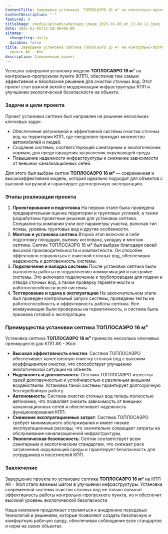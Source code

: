 ```yaml
---
ContentTitle: Завершена установка  ТОПЛОСАЭРО 16 м³ на контрольно-пропускном пункте АК - Жол
ContentDescription: "-"
featured: 0
titleImage: /media/uploads/whatsapp_image_2025-01-08_at_13.49.12.jpeg
date: 2025-01-05T13:50:00+06:00
sitemap:
  changefreq: daily
  disable: false
title: Завершена установка септика ТОПЛОСАЭРО 16 м³ на контрольно-пропускном
  пункте АК - Жол
description: Завершенный проект
---
```

Успешно завершили установку модели **ТОПЛОСАЭРО 16 м³** на контрольно-пропускном пункте (КПП), обеспечив тем самым эффективное и безопасное решение для очистки сточных вод. Этот проект стал важной вехой в модернизации инфраструктуры КПП и улучшении экологической безопасности на объекте.

### **Задачи и цели проекта**

Проект установки септика был направлен на решение нескольких ключевых задач:

* Обеспечение автономной и эффективной системы очистки сточных вод на территории КПП, где ежедневно проходит множество автомобилей и людей.
* Создание системы, соответствующей санитарным и экологическим нормам, для предотвращения загрязнения окружающей среды.
* Повышение надежности инфраструктуры и снижение зависимости от внешних канализационных сетей.

Для этого был выбран септик **ТОПЛОСАЭРО 16 м³** — современная и высокоэффективная модель, которая идеально подходит для объектов с высокой нагрузкой и гарантирует долгосрочную эксплуатацию.

### **Этапы реализации проекта**

1. **Проектирование и подготовка**
   На первом этапе была проведена предварительная оценка территории и грунтовых условий, а также разработаны проектные решения для установки септика. Специалисты компании учли все параметры участка, включая тип почвы, уровень грунтовых вод и другие особенности.
2. **Монтаж и установка септика**
   Второй этап включал в себя подготовку площадки, выемку котлована, укладку и монтаж септика. Септик ТОПЛОСАЭРО 16 м³ был выбран благодаря своей высокой производительности и компактности. Он способен эффективно справляться с очисткой сточных вод, обеспечивая надежность и долговечность системы.
3. **Подключение и наладка системы**
   После установки септика были выполнены работы по подключению коммуникаций и настройке системы. Это включало подключение к трубопроводам для подачи и отвода сточных вод, а также проверку герметичности и работоспособности всей системы.
4. **Тестирование и сдача в эксплуатацию**
   На заключительном этапе был проведен контрольный запуск системы, проведены тесты на работоспособность и эффективность работы септика. Все коммуникации были проверены на герметичность, и система была признана готовой к эксплуатации.

### **Преимущества установки септика ТОПЛОСАЭРО 16 м³**

Установка септика **ТОПЛОСАЭРО 16 м³** принесла несколько ключевых преимуществ для КПП АК - Жол:

* **Высокая эффективность очистки**: Система ТОПЛОСАЭРО обеспечивает качественную очистку сточных вод с высоким коэффициентом очистки, что способствует улучшению экологической ситуации на объекте.
* **Надежность и долговечность**: Септики ТОПЛОСАЭРО известны своей долговечностью и устойчивостью к различным внешним воздействиям. Установка такой системы гарантирует долгосрочную бесперебойную работу.
* **Автономность**: Система очистки сточных вод теперь полностью автономна, что позволяет снизить зависимость от внешних канализационных сетей и обеспечивает надежность функционирования КПП.
* **Снижение эксплуатационных затрат**: Система ТОПЛОСАЭРО требует минимального обслуживания и имеет низкие эксплуатационные расходы, что значительно сокращает затраты на обслуживание канализационной инфраструктуры.
* **Экологическая безопасность**: Септик соответствует всем санитарным и экологическим стандартам, что снижает риск загрязнения окружающей среды и гарантирует безопасность для сотрудников и посетителей КПП.

### **Заключение**

Завершение проекта по установке септика **ТОПЛОСАЭРО 16 м³** на КПП АК - Жол стало важным шагом в улучшении инфраструктуры. Установка современной системы очистки сточных вод не только повысит эффективность работы контрольно-пропускного пункта, но и обеспечит высокий уровень экологической безопасности.

Наша компания  продолжает стремиться к внедрению передовых технологий и решениям, которые позволяют создать безопасную и комфортную рабочую среду, обеспечивая соблюдение всех стандартов и норм на своих объектах.

